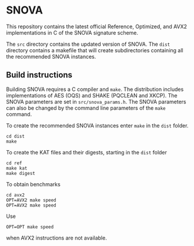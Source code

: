 SNOVA
=======
This repository contains the latest official Reference, Optimized, and AVX2 implementations in C of the SNOVA signature scheme.

The `src` directory contains the updated version of SNOVA. The `dist` directory contains a makefile that will create subdirectories containing all the recommended SNOVA instances.

## Build instructions

Building SNOVA requires a C compiler and `make`. The distribution includes implementations of AES (OQS) and SHAKE (PQCLEAN and XKCP).
The SNOVA parameters are set in `src/snova_params.h`. The SNOVA parameters can also be changed by the command line parameters of the `make` command.

To create the recommended SNOVA instances enter `make` in the `dist` folder.
```
cd dist
make
```

To create the KAT files and their digests, starting in the `dist` folder
```
cd ref
make kat
make digest
```

To obtain benchmarks
```
cd avx2
OPT=AVX2 make speed
OPT=AVX2 make speed
```

Use
```
OPT=OPT make speed
```
when AVX2 instructions are not available.

